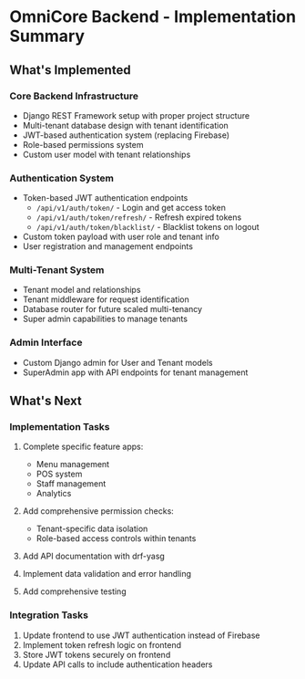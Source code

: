# OmniCore Backend - Implementation Summary

## What's Implemented

### Core Backend Infrastructure

- Django REST Framework setup with proper project structure
- Multi-tenant database design with tenant identification
- JWT-based authentication system (replacing Firebase)
- Role-based permissions system
- Custom user model with tenant relationships

### Authentication System

- Token-based JWT authentication endpoints
  - `/api/v1/auth/token/` - Login and get access token
  - `/api/v1/auth/token/refresh/` - Refresh expired tokens
  - `/api/v1/auth/token/blacklist/` - Blacklist tokens on logout
- Custom token payload with user role and tenant info
- User registration and management endpoints

### Multi-Tenant System

- Tenant model and relationships
- Tenant middleware for request identification
- Database router for future scaled multi-tenancy
- Super admin capabilities to manage tenants

### Admin Interface

- Custom Django admin for User and Tenant models
- SuperAdmin app with API endpoints for tenant management

## What's Next

### Implementation Tasks

1. Complete specific feature apps:

   - Menu management
   - POS system
   - Staff management
   - Analytics

2. Add comprehensive permission checks:
   - Tenant-specific data isolation
   - Role-based access controls within tenants
3. Add API documentation with drf-yasg

4. Implement data validation and error handling

5. Add comprehensive testing

### Integration Tasks

1. Update frontend to use JWT authentication instead of Firebase
2. Implement token refresh logic on frontend
3. Store JWT tokens securely on frontend
4. Update API calls to include authentication headers

